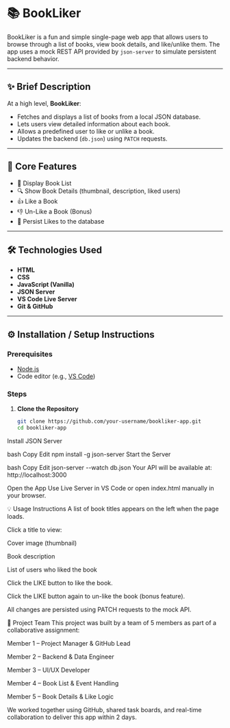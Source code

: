 # 📚 BookLiker

BookLiker is a fun and simple single-page web app that allows users to browse through a list of books, view book details, and like/unlike them. The app uses a mock REST API provided by `json-server` to simulate persistent backend behavior.

---

## ✨ Brief Description

At a high level, **BookLiker**:
- Fetches and displays a list of books from a local JSON database.
- Lets users view detailed information about each book.
- Allows a predefined user to like or unlike a book.
- Updates the backend (`db.json`) using `PATCH` requests.

---

## 🚀 Core Features

- 📖 Display Book List
- 🔍 Show Book Details (thumbnail, description, liked users)
- 👍 Like a Book
- 👎 Un-Like a Book (Bonus)
- 💾 Persist Likes to the database

---

## 🛠 Technologies Used

- **HTML**
- **CSS**
- **JavaScript (Vanilla)**
- **JSON Server**
- **VS Code Live Server**
- **Git & GitHub**

---

## ⚙️ Installation / Setup Instructions

### Prerequisites

- [Node.js](https://nodejs.org/)
- Code editor (e.g., [VS Code](https://code.visualstudio.com/))

### Steps

1. **Clone the Repository**  
   ```bash
   git clone https://github.com/your-username/bookliker-app.git
   cd bookliker-app
Install JSON Server

bash
Copy
Edit
npm install -g json-server
Start the Server

bash
Copy
Edit
json-server --watch db.json
Your API will be available at: http://localhost:3000

Open the App
Use Live Server in VS Code or open index.html manually in your browser.

💡 Usage Instructions
A list of book titles appears on the left when the page loads.

Click a title to view:

Cover image (thumbnail)

Book description

List of users who liked the book

Click the LIKE button to like the book.

Click the LIKE button again to un-like the book (bonus feature).

All changes are persisted using PATCH requests to the mock API.

👥 Project Team
This project was built by a team of 5 members as part of a collaborative assignment:

Member 1 – Project Manager & GitHub Lead

Member 2 – Backend & Data Engineer

Member 3 – UI/UX Developer

Member 4 – Book List & Event Handling

Member 5 – Book Details & Like Logic

We worked together using GitHub, shared task boards, and real-time collaboration to deliver this app within 2 days.
